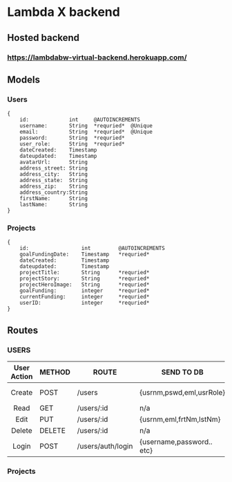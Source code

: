 # Lambda X backend

## Hosted backend

### https://lambdabw-virtual-backend.herokuapp.com/

## Models

### Users

```
{
    id:             int     @AUTOINCREMENTS
    username:       String  *requried*  @Unique
    email:          String  *requried*  @Unique
    password:       String  *requried*
    user_role:      String  *requried*
    dateCreated:    Timestamp
    dateupdated:    Timestamp
    avatarUrl:      String
    address_street: String
    address_city:   String
    address_state:  String
    address_zip:    String
    address_country:String
    firstName:      String
    lastName:       String
}
```

### Projects

```
{
    id:                 int         @AUTOINCREMENTS
    goalFundingDate:    Timestamp   *requried*
    dateCreated:        Timestamp
    dateupdated:        Timestamp
    projectTitle:       String      *requried*
    projectStory:       String      *requried*
    projectHeroImage:   String      *requried*
    goalFunding:        integer     *requried*
    currentFunding:     integer     *requried*
    userID:             integer     *requried*
}
```

## Routes

### USERS

| User Action | METHOD | ROUTE             | SEND TO DB                | DB REPLIES        |
| :---------: | ------ | ----------------- | ------------------------- | ----------------- |
|   Create    | POST   | /users            | {usrnm,pswd,eml,usrRole}  | {token, userInfo} |
|    Read     | GET    | /users/:id        | n/a                       | {userInfo}        |
|    Edit     | PUT    | /users/:id        | {usrnm,eml,frtNm,lstNm}   | {Success/Fail}    |
|   Delete    | DELETE | /users/:id        | n/a                       | {Success/Fail}    |
|    Login    | POST   | /users/auth/login | {username,password.. etc} | {token, userInfo} |

### Projects
